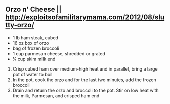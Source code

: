 ## Orzo n' Cheese || http://exploitsofamilitarymama.com/2012/08/slutty-orzo/

- 1 lb ham steak, cubed
- 16 oz box of orzo
- bag of frozen broccoli
- 1 cup parmesan cheese, shredded or grated
- ¼ cup skim milk
end

1) Crisp cubed ham over medium-high heat and in parallel, bring a large pot of water to boil
2) In the pot, cook the orzo and for the last two minutes, add the frozen broccoli
3) Drain and return the orzo and broccoli to the pot. Stir on low heat with the milk, Parmesan, and crisped ham
end